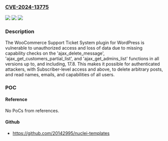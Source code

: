 ### [CVE-2024-13775](https://cve.mitre.org/cgi-bin/cvename.cgi?name=CVE-2024-13775)
![](https://img.shields.io/static/v1?label=Product&message=WooCommerce%20Support%20Ticket%20System&color=blue)
![](https://img.shields.io/static/v1?label=Version&message=*%3C%3D%2017.8%20&color=brighgreen)
![](https://img.shields.io/static/v1?label=Vulnerability&message=CWE-862%20Missing%20Authorization&color=brighgreen)

### Description

The WooCommerce Support Ticket System plugin for WordPress is vulnerable to unauthorized access and loss of data due to missing capability checks on the 'ajax_delete_message', 'ajax_get_customers_partial_list', and 'ajax_get_admins_list' functions in all versions up to, and including, 17.8. This makes it possible for authenticated attackers, with Subscriber-level access and above, to delete arbitrary posts, and read names, emails, and capabilities of all users.

### POC

#### Reference
No PoCs from references.

#### Github
- https://github.com/20142995/nuclei-templates


